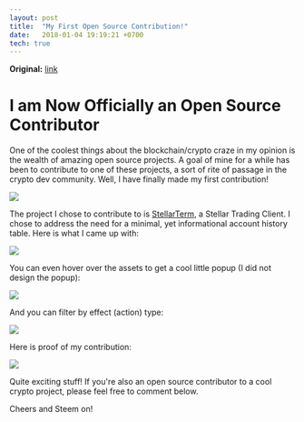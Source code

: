 ```yaml
---
layout: post
title:  "My First Open Source Contribution!"
date:   2018-01-04 19:19:21 +0700
tech: true
---
```


**Original:** [link](https://steemit.com/developer/@robertdurst10/developer-milestone-first-open-source-contribution)

# I am Now Officially an Open Source Contributor

One of the coolest things about the blockchain/crypto craze in my opinion is the wealth of amazing open source projects. A goal of mine for a while has been to contribute to one of these projects, a sort of rite of passage in the crypto dev community. Well, I have finally made my first contribution!

![](https://steemitimages.com/p/5CEvyaWxjaEsVUnNGyqVR3v4eG3o4TbLcLt71sSuPD6C9KDfQ74oJe84ghH6kViFNNyx1tTp8N1oduT5w?format=match&mode=fit)

The project I chose to contribute to is [StellarTerm](https://stellarterm.com/), a Stellar Trading Client. I chose to address the need for a minimal, yet informational account history table. Here is what I came up with:

![](https://steemitimages.com/DQmWhDr67qSzsFiu6VsrYYEsW12JVUFBE5BcVSy6583L1Zu/Screen%20Shot%202018-01-07%20at%2010.10.57%20PM.png)

You can even hover over the assets to get a cool little popup (I did not design the popup):

![](https://steemitimages.com/p/8DAuGnTQCLpunQuGfHnXTmxWbRQScCVGspXNWFwLjpPqj5rR8bEcKGviF7vcKx5Cu8BH263gSmecRrHuTiAoz4wuWsMUWNnfzMZviQh3JihpCqepgBHQ8kr9d6Q2FbGAWJuupwQDqGwGdQXhRbtFoD1KKSadDuFwcgUy5ksAP4z?format=match&mode=fit&width=640)

And you can filter by effect (action) type:

![](https://steemitimages.com/DQmRnE2BNjRCN2YAWJo5cAAkaq9nCN9YvmpRS3sMyNEnZku/Screen%20Shot%202018-01-07%20at%2010.11.35%20PM.png)

Here is proof of my contribution:

![](https://steemitimages.com/p/8DAuGnTQCLpunQuGfHnXTmxWbRQScCVGspXNWFwLnyVAFszeRGdCe9H2X5Jc3atJCuGkP74mffWBeSvgKc2pv3adTbpx9PkCqRnrPcikUg9AXwTs4t2pA5at5xqxroN7oaE2RWr4jxxgHYK7yzhHKusj8up6Nyxm8eex7q3Rsa6?format=match&mode=fit&width=640)

Quite exciting stuff! If you're also an open source contributor to a cool crypto project, please feel free to comment below.

Cheers and Steem on!